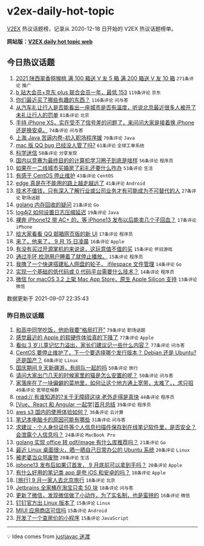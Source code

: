 # v2ex-daily-hot-topic

[V2EX](https://www.v2ex.com/) 热议话题榜，记录从 2020-12-18 日开始的 V2EX 热议话题榜单。

**网站版：[V2EX daily hot topic web](https://boojack.github.io/v2ex-daily-hot-topic-web/)**

## 今日热议话题

<!-- TODAY BEGIN -->

1. [2021 陕西翠香猕猴桃 满 100 箱送 V 友 5 箱 满 200 箱送 V 友 10 箱](https://www.v2ex.com/t/800328) `271条评论` `推广`
1. [b 站大会员+京东 plus 联合会员一年，最低 153](https://www.v2ex.com/t/800357) `119条评论` `京东`
1. [你们最近买了哪些有趣的东西？](https://www.v2ex.com/t/800284) `116条评论` `问与答`
1. [从汽车礼让行人是否能看出一座城市是否有温度，听说北京最近很多人被开了未礼让行人的罚单](https://www.v2ex.com/t/800435) `81条评论` `北京`
1. [手持 iPhone XS，实在受不了信号差的问题了，来问问大家是接着换 iPhone 还是换安卓。](https://www.v2ex.com/t/800290) `74条评论` `问与答`
1. [上海 Java 苦逼内卷-初入职场程序媛](https://www.v2ex.com/t/800379) `70条评论` `Java`
1. [mac 版 QQ bug 已经没人管了吗?](https://www.v2ex.com/t/800298) `61条评论` `全球工单系统`
1. [科学迷信](https://www.v2ex.com/t/800292) `58条评论` `分享发现`
1. [国内以竞赛为最终目的的计算机学习圈子到底是啥样](https://www.v2ex.com/t/800469) `56条评论` `程序员`
1. [如果在一二线城市买婚房了彩礼还要什么咋办](https://www.v2ex.com/t/800338) `53条评论` `生活`
1. [有感于 CentOS 停止维护](https://www.v2ex.com/t/800283) `43条评论` `CentOS`
1. [edge 真是在不能用的路上越走越远了](https://www.v2ex.com/t/800296) `41条评论` `Android`
1. [技术不值钱，只有深入了解行业或公司业务才有可能成为不可替代的人](https://www.v2ex.com/t/800457) `27条评论` `职场话题`
1. [golang 内存回收的疑问](https://www.v2ex.com/t/800407) `21条评论` `Go`
1. [log4j2 如何设置日志压缩延迟](https://www.v2ex.com/t/800356) `19条评论` `Java`
1. [裸奔 iPhone12 带 AC+ 的，等 iPhone13 发布以后能卖几个子回血？](https://www.v2ex.com/t/800433) `17条评论` `iPhone`
1. [给大家看看 QQ 邮箱网页版的新 UI](https://www.v2ex.com/t/800367) `17条评论` `程序员`
1. [来了，他来了， 9 月 15 日凌晨](https://www.v2ex.com/t/800513) `16条评论` `Apple`
1. [有没有买过开源掌机的来说说，这玩意值不值的买](https://www.v2ex.com/t/800387) `15条评论` `怀旧游戏`
1. [通过手环,检测用户睡着了就停止播放。](https://www.v2ex.com/t/800286) `15条评论` `程序员`
1. [我撸了一个快速搭建私人网盘的轮子， ifilespace 文件管理](https://www.v2ex.com/t/800394) `14条评论` `Go`
1. [实现一个基础的低代码或 0 代码平台需要什么技术？](https://www.v2ex.com/t/800355) `14条评论` `程序员`
1. [微信 for macOS 3.2 上架 Mac App Store，原生 Apple Silicon 支持](https://www.v2ex.com/t/800495) `13条评论` `微信`

数据更新于 2021-09-07 22:35:43

<!-- TODAY END -->

### 昨日热议话题

<!-- YESTERDAY BEGIN -->

1. [和高中同学吃饭，他劝我要“格局打开”](https://www.v2ex.com/t/800073) `79条评论` `职场话题`
1. [感觉最近的 Apple 的软硬件体验真的下降了](https://www.v2ex.com/t/800110) `77条评论` `Apple`
1. [看似 3 岁儿童记忆力溢出，家长们建议记一些什么内容？](https://www.v2ex.com/t/800136) `77条评论` `问与答`
1. [CentOS 要停止维护了，下一个要选择哪个发行版本？ Debian 还是 Ubuntu?还是国产？](https://www.v2ex.com/t/800189) `68条评论` `Linux`
1. [国庆期间 9 天新疆游，有组队一起的吗](https://www.v2ex.com/t/800079) `50条评论` `旅行`
1. [请问大家出门几天的时候家里的猫是怎么安置的呢？](https://www.v2ex.com/t/800121) `50条评论` `问与答`
1. [家落座在了一块偏僻的菜地里，如何让这个地方通上宽带，太难了，，求只招](https://www.v2ex.com/t/800197) `49条评论` `宽带症候群`
1. [read:// 有谁知道的?关于无障碍这块,老外走得是真快](https://www.v2ex.com/t/800156) `44条评论` `程序员`
1. [[Vue、React 和 Angular 一起学]首月总结](https://www.v2ex.com/t/800092) `39条评论` `程序员`
1. [aws s3 国内的使用体验如何？](https://www.v2ex.com/t/800186) `36条评论` `云计算`
1. [笔记本电脑卡的原因可能有哪些](https://www.v2ex.com/t/800089) `31条评论` `问与答`
1. [求建议 - 个人身份证件等个人信息扫描件保存到在线笔记软件里，是否安全？会泄露个人信息吗？](https://www.v2ex.com/t/800137) `24条评论` `MacBook Pro`
1. [golang 实现 office 转 pdf/image 有什么库推荐吗？](https://www.v2ex.com/t/800109) `21条评论` `Go`
1. [最近 Linux 桌面很火，晒一晒自己日常办公的 Ubuntu 系统](https://www.v2ex.com/t/800206) `20条评论` `Linux`
1. [被老婆当众骂废物](https://www.v2ex.com/t/800222) `20条评论` `生活`
1. [iphone13 发布后如果订首发， 9 月底前可以拿到手吗？](https://www.v2ex.com/t/800096) `20条评论` `Apple`
1. [有什么好用的笔记类 app 是夸 iOS 和安卓的吗？](https://www.v2ex.com/t/800164) `18条评论` `Apple`
1. [[旅行] 9 月一家人去北京旅行](https://www.v2ex.com/t/800155) `18条评论` `北京`
1. [Jetbrains 全家桶在淘宝只卖 50 块](https://www.v2ex.com/t/800148) `18条评论` `问与答`
1. [更新了微信，发现微信做了小动作，为了实名制，也是蛮拼的](https://www.v2ex.com/t/800263) `16条评论` `微信`
1. [钉钉官方出 Linux 版本了](https://www.v2ex.com/t/800246) `15条评论` `Linux`
1. [MIUI 应用商店可信吗](https://www.v2ex.com/t/800230) `15条评论` `Android`
1. [开发了一个查房价的小程序](https://www.v2ex.com/t/800175) `15条评论` `JavaScript`

<!-- YESTERDAY END -->

---

💡 Idea comes from [justjavac 迷渡](https://github.com/justjavac/)
